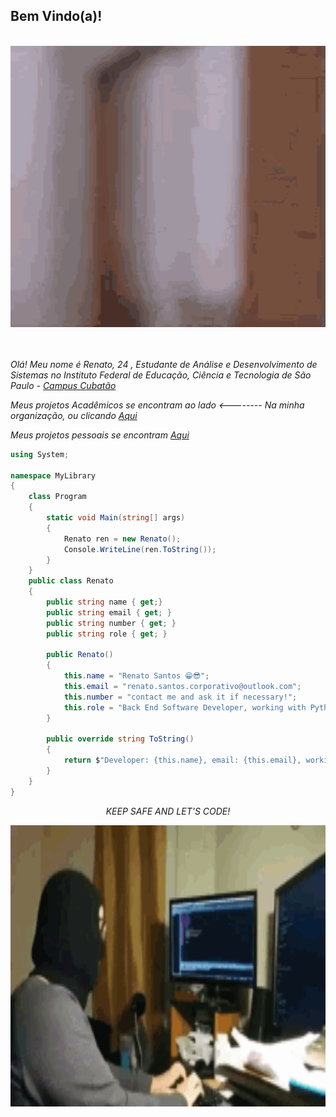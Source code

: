 <h2>Bem Vindo(a)! </h2>

 <br>
 
 <div>
     <a>
      <img 
        title="WhatsupMyDudo"
        src="https://github.com/W4rL0ck1/W4rL0ck1/blob/master/ImagesBranch/thumbs%20up.gif?raw=true"
        width="960"
        height="450">
      </a>
</div>

<div style="width: 280;height: 420">
</div>
                                    
  <div>
 <br> 
<br>
  </div>

<div>

<p>
  <em> Olá! Meu nome é Renato, 24 , Estudante de Análise e Desenvolvimento de Sistemas no  Instituto Federal de Educação, Ciência e Tecnologia de São Paulo - 
   <a 
    title="IFSP"
    href="https://cbt.ifsp.edu.br">
     Campus Cubatão
    </a>
    <br>
  </em>
</p>
<p>
  <em> Meus projetos Acadêmicos se encontram ao lado <-------- Na minha organização, ou clicando    
   <a 
    title="Organizacao IFSP"
    href="https://github.com/Material-IFSP">
    Aqui
    </a> 
  <br>
  </em>
</p> 

<p>
  <em> Meus projetos pessoais se encontram    
   <a 
    title="Organizacao IFSP"
    href="https://github.com/W4rL0ck1?tab=repositories">
    Aqui
    </a> 
  <br>
  </em>
</p> 
 </div>

<!--
<div>
    <div align="left">
        <figure>
            <img
            title="Coding"
            src="https://github.com/W4rL0ck1/W4rL0ck1/blob/master/ImagesBranch/coding2.gif?raw=true" 
            width="220" 
            height="440"
            style="padding-left: 80px;">
        </figure>
    </div>
   <div align="right">
        <figure>
            <img
            title="Coding"
            src="https://media.tenor.com/GfSX-u7VGM4AAAAC/coding.gif" 
            width="220" 
            height="440"
            style="padding-left: 80px;">
        </figure>
    </div>
</div>
-->


<div>


```csharp
using System;

namespace MyLibrary
{
    class Program
    {
        static void Main(string[] args)
        {
            Renato ren = new Renato();
            Console.WriteLine(ren.ToString());
        }
    }
    public class Renato
    {
        public string name { get;}
        public string email { get; }
        public string number { get; }
        public string role { get; }

        public Renato()
        {
            this.name = "Renato Santos 😁😎";
            this.email = "renato.santos.corporativo@outlook.com";
            this.number = "contact me and ask it if necessary!";
            this.role = "Back End Software Developer, working with Python, .Net Core 3+, Node.js with typescript and Angular 8+";
        }

        public override string ToString()
        {
            return $"Developer: {this.name}, email: {this.email}, working at the moment as {this.role}";
        }
    }
}
```  
</div>

<p align="center">
<em> KEEP SAFE AND LET'S CODE!</em>
</p>

<div>
   <img     
   title="aaaa"
   src="https://github.com/W4rL0ck1/W4rL0ck1/blob/master/ImagesBranch/coding3.gif?raw=true"
    width="960" 
    height="450"
    align="right"> 
 </div>
